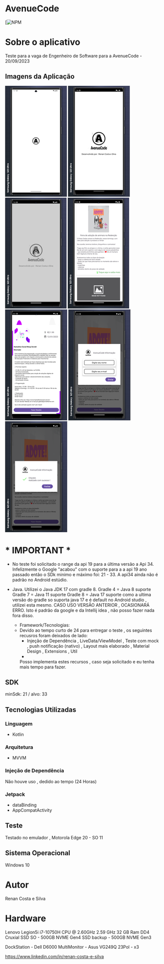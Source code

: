 # AvenueCode
[![NPM](https://github.com/RenanCostaSilva/AvenueCodeEventos/blob/master/LICENSE)

# Sobre o aplicativo
Teste para a vaga de Engenheiro de Software para a AvenueCode - 20/09/2023

## Imagens da Aplicação
![mobile 1](https://github.com/RenanCostaSilva/AvenueCodeEventos/blob/master/1.png)
![mobile 2](https://github.com/RenanCostaSilva/AvenueCodeEventos/blob/master/2.png)
![mobile 3](https://github.com/RenanCostaSilva/AvenueCodeEventos/blob/master/3.png)
![mobile 4](https://github.com/RenanCostaSilva/AvenueCodeEventos/blob/master/4.png)
![mobile 5](https://github.com/RenanCostaSilva/AvenueCodeEventos/blob/master/5.png)
![mobile 6](https://github.com/RenanCostaSilva/AvenueCodeEventos/blob/master/6.png)
![mobile 7](https://github.com/RenanCostaSilva/AvenueCodeEventos/blob/master/7.png)

# * IMPORTANT *
 - No teste foi solicitado o range da api 19 para a última versão a Api 34. Infelizmente o Google "acabou" com o suporte para a a api 19 ano passado
       então o SDk minimo e máximo  foi: 21 - 33. A api34 ainda não é padrão no Android estúdio.
   
 - Java. Utilizei o Java JDK 17 com gradle 8.
    Gradle 4 = Java 8 suporte
    Gradle 7 = Java 11 suporte
    Gradle 8 = Java 17 suporte
    como a ultima versão do gradle so suporta java 17 e é default no Android studio , utilizei esta mesmo. CASO USO VERSÂO ANTERIOR , OCASIONARÁ ERRO.
    Isto é padrão da google e da Intellij idea , não posso fazer nada fora disso.
   
   - Framework/Tecnologias:
   - 
     Devido ao tempo curto  de 24 para entregar o teste , os seguintes recusros foram deixados de lado:
       - Injeção de Dependência  , LiveData/ViewModel , Teste com mock , push notificação (nativo) , Layout mais elaborado , Material Design , Extensions , Util
       - 
     Posso implementa estes recursos , caso seja solicitado e eu tenha mais tempo para fazer.  

## SDK
minSdk: 21 / alvo: 33

## Tecnologias Utilizadas

### Linguagem
- Kotlin

### Arquitetura
- MVVM

### Injeção de Dependência
Não houve uso , dedido ao tempo (24 Horas)

### Jetpack
- dataBinding
- AppCompatActivity

## Teste
Testado no emulador , Motorola Edge 20 - SO 11

## Sistema Operacional
Windows 10

# Autor
Renan Costa e Silva

# Hardware
Lenovo Legion5i
i7-10750H CPU @ 2.60GHz   2.59 GHz
32 GB Ram DD4 Cruxial
SSD SO - 500GB NVME Gen4
SSD backup - 500GB NVME Gen3

DockStation - Dell D6000
MultiMonitor - Asus VG249Q 23Pol - x3

https://www.linkedin.com/in/renan-costa-e-silva
